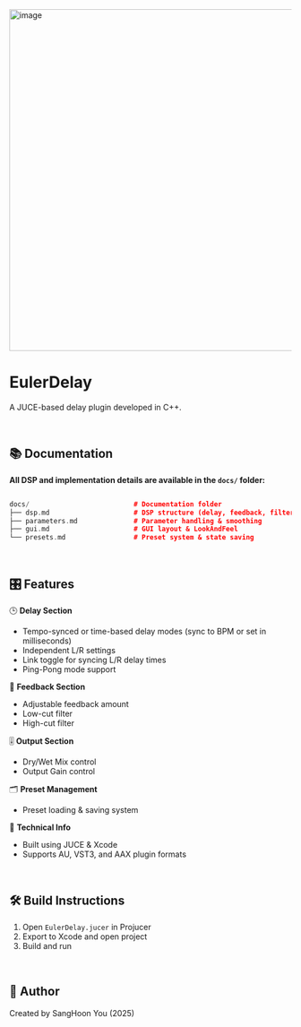 <img width="610" alt="image" src="https://github.com/user-attachments/assets/be8cc8ee-c568-489a-9888-a4a59675596a" />

# EulerDelay
A JUCE-based delay plugin developed in C++.

<br>

## 📚 Documentation
**All DSP and implementation details are available in the `docs/` folder:**
~~~cpp

docs/                          # Documentation folder  
├── dsp.md                     # DSP structure (delay, feedback, filters)  
├── parameters.md              # Parameter handling & smoothing  
├── gui.md                     # GUI layout & LookAndFeel  
└── presets.md                 # Preset system & state saving  

~~~
<br>

## 🎛️ Features

🕒 **Delay Section**
- Tempo-synced or time-based delay modes (sync to BPM or set in milliseconds)
- Independent L/R settings
- Link toggle for syncing L/R delay times
- Ping-Pong mode support

🔁 **Feedback Section**
- Adjustable feedback amount
- Low-cut filter
- High-cut filter

🎚️ **Output Section**
- Dry/Wet Mix control
- Output Gain control

🗂️ **Preset Management**
- Preset loading & saving system

🧰 **Technical Info**
- Built using JUCE & Xcode
- Supports AU, VST3, and AAX plugin formats

<br>

## 🛠 Build Instructions
1. Open `EulerDelay.jucer` in Projucer
2. Export to Xcode and open project
3. Build and run

<br>

## 🔗 Author
Created by SangHoon You (2025)
